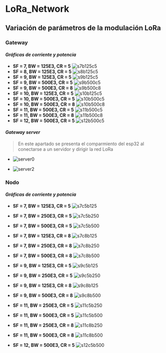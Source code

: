 # LoRa_Network
## **Variación de parámetros de la modulación LoRa**
###  **Gateway** 
#### **_Gráficas de corriente y potencia_**
- **SF = 7, BW = 125E3, CR = 5**
![s7b125c5](https://user-images.githubusercontent.com/127070980/224197447-553fe6bd-6995-48c8-85f3-b04272ceeca9.jpg)
- **SF = 8, BW = 125E3, CR = 5**
![s8b125c5](https://user-images.githubusercontent.com/127070980/224197449-6de4e043-6b0f-4f9a-b7f4-dda460efceb6.jpg)
- **SF = 9, BW = 125E3, CR = 5**
![s9b125c5](https://user-images.githubusercontent.com/127070980/224197450-aac08e58-75e1-4072-a768-256f3f312b61.jpg)
- **SF = 9, BW = 500E3, CR = 5**
![s9b500c5](https://user-images.githubusercontent.com/127070980/224197454-17cc81df-c74b-4c73-8568-d6ed0cafbed4.jpg)
- **SF = 9, BW = 500E3, CR = 8**
![s9b500c8](https://user-images.githubusercontent.com/127070980/224197460-cad88f19-66ce-4029-99b3-3f7402c4443f.jpg)
- **SF = 10, BW = 125E3, CR = 5**
![s10b125c5](https://user-images.githubusercontent.com/127070980/224197462-04977bef-c6df-4826-9f52-8c6d065fbb94.jpg)
- **SF = 10, BW = 500E3, CR = 5**
![s10b500c5](https://user-images.githubusercontent.com/127070980/224197463-5192fcd4-7e61-4002-a49e-97b8af71d356.jpg)
- **SF = 10, BW = 500E3, CR = 8**
![s10b500c8](https://user-images.githubusercontent.com/127070980/224197466-9712b6af-9a45-4265-ad32-5a90f593a035.jpg)
- **SF = 11, BW = 500E3, CR = 5**
![s11b500c5](https://user-images.githubusercontent.com/127070980/224197468-b177e20f-aee0-44fa-8253-eef2a379887b.jpg)
- **SF = 11, BW = 500E3, CR = 8**
![s11b500c8](https://user-images.githubusercontent.com/127070980/224197469-28d6599a-5601-4560-af6c-655d64192635.jpg)
- **SF = 12, BW = 500E3, CR = 5**
![s12b500c5](https://user-images.githubusercontent.com/127070980/224197475-a4d3f008-c50f-4104-bd7c-eb94ab443e29.jpg)

#### **_Gateway server_**
> En este apartado se presenta el comparmiento del esp32 al conectarse a un servidor y dirigir la red LoRa

* ![server0](https://user-images.githubusercontent.com/127070980/224197476-897aff05-72fa-4ea7-a271-7e5050a75976.jpg)

+ ![server2](https://user-images.githubusercontent.com/127070980/224197478-542c76da-ef1d-47e9-a452-224f2360274c.jpg)

###  **Nodo** 
#### **_Gráficas de corriente y potencia_**

- **SF = 7, BW = 125E3, CR = 5**
![s7c5b125](https://user-images.githubusercontent.com/127070980/224208196-2b91f99c-b448-4228-bd7c-1c6a6b3c3afb.jpg)

- **SF = 7, BW = 250E3, CR = 5**
![s7c5b250](https://user-images.githubusercontent.com/127070980/224208199-d7d0ec3a-97be-424e-aec6-d4ce4f817978.jpg)

- **SF = 7, BW = 500E3, CR = 5**
![s7c5b500](https://user-images.githubusercontent.com/127070980/224208200-6b433062-6138-4228-ac2d-22eed220fbe8.jpg)

- **SF = 7, BW = 125E3, CR = 8**
![s7c8b125](https://user-images.githubusercontent.com/127070980/224208203-c8d9614c-7a62-4632-8e7d-917594463877.jpg)

- **SF = 7, BW = 250E3, CR = 8**
![s7c8b250](https://user-images.githubusercontent.com/127070980/224208204-4c687045-129c-4253-86f1-ea15be2e3897.jpg)

- **SF = 7, BW = 500E3, CR = 8**
![s7c8b500](https://user-images.githubusercontent.com/127070980/224208207-62faffea-e1ae-4e53-8791-6df09bdbe7a6.jpg)

- **SF = 9, BW = 125E3, CR = 5**
![s9c5b125](https://user-images.githubusercontent.com/127070980/224208210-766c0203-b2ee-477b-8c5d-ce4ff5a6c827.jpg)

- **SF = 9, BW = 250E3, CR = 5**
![s9c5b250](https://user-images.githubusercontent.com/127070980/224208212-40bed8a1-d8f1-4f2c-aabb-cf1de88c5903.jpg)

- **SF = 9, BW = 125E3, CR = 8**
![s9c8b125](https://user-images.githubusercontent.com/127070980/224208215-f15b7ebb-df6c-42fd-b7e9-3e5a4199374b.jpg)

- **SF = 9, BW = 500E3, CR = 8**
![s9c8b500](https://user-images.githubusercontent.com/127070980/224208219-61d97d2c-e143-447b-9cbf-e9a7b1e9414e.jpg)

- **SF = 11, BW = 250E3, CR = 5**
![s11c5b250](https://user-images.githubusercontent.com/127070980/224208220-94fb9030-5b77-4704-89ce-90ad206166d2.jpg)

- **SF = 11, BW = 500E3, CR = 5**
![s11c5b500](https://user-images.githubusercontent.com/127070980/224208221-a76098be-1ee3-4313-b63c-28f2754f3de8.jpg)

- **SF = 11, BW = 250E3, CR = 8**
![s11c8b250](https://user-images.githubusercontent.com/127070980/224208222-1299b773-d5fb-4196-bad0-f53d9703852e.jpg)

- **SF = 11, BW = 500E3, CR = 8**
![s11c8b500](https://user-images.githubusercontent.com/127070980/224208224-c3d5db87-26e7-4839-a643-2fc723121730.jpg)

- **SF = 12, BW = 500E3, CR = 5**
![s12c5b500](https://user-images.githubusercontent.com/127070980/224208227-08d03544-8775-4ece-8953-4565f8c7c5c2.jpg)
